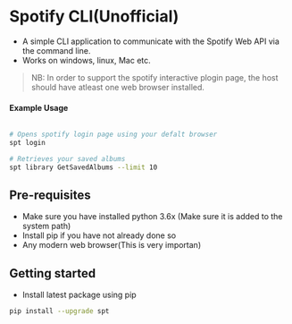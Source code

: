 # Spotify CLI(Unofficial)

* A simple CLI application to communicate with the Spotify Web API via the command line.
* Works on windows, linux, Mac etc.

> NB: In order to support the spotify interactive plogin page, the host should have atleast one web browser installed.

#### Example Usage

```bash

# Opens spotify login page using your defalt browser
spt login

# Retrieves your saved albums
spt library GetSavedAlbums --limit 10
```

## Pre-requisites

* Make sure you have installed python 3.6x (Make sure it is added to the system path)
* Install pip if you have not already done so
* Any modern web browser(This is very importan)


## Getting started

* Install latest package using pip

````bash
pip install --upgrade spt
````
